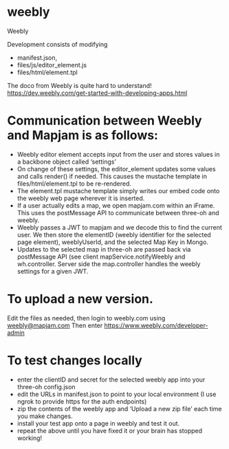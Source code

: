 # weebly
Weebly

Development consists of modifying
- manifest.json,
- files/js/editor_element.js
- files/html/element.tpl

The doco from Weebly is quite hard to understand! https://dev.weebly.com/get-started-with-developing-apps.html

# Communication between Weebly and Mapjam is as follows:

- Weebly editor element accepts input from the user and stores values in a backbone object called ‘settings’
- On change of these settings, the editor_element updates some values and calls render() if needed. This causes the mustache template in files/html/element.tpl to be re-rendered.
- The element.tpl mustache template simply writes our embed code onto the weebly web page wherever it is inserted.
- If a user actually edits a map, we open mapjam.com within an iFrame. This uses the postMessage API to communicate between three-oh and weebly.
- Weebly passes a JWT to mapjam and we decode this to find the current user. We then store the elementID (weebly identifier for the selected page element), weeblyUserId, and the selected Map Key in Mongo.
- Updates to the selected map in three-oh are passed back via postMessage API (see client mapService.notifyWeebly and wh.controller. Server side the map.controller handles the weebly settings for a given JWT.

# To upload a new version.

Edit the files as needed, then login to weebly.com using weebly@mapjam.com
Then enter https://www.weebly.com/developer-admin

# To test changes locally

- enter the clientID and secret for the selected weebly app into your three-oh config.json
- edit the URLs in manifest.json to point to your local environment (I use ngrok to provide https for the auth endpoints)
- zip the contents of the weebly app and ‘Upload a new zip file’ each time you make changes.
- install your test app onto a page in weebly and test it out.
- repeat the above until you have fixed it or your brain has stopped working!
